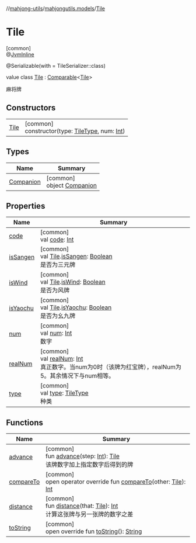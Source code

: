 //[mahjong-utils](../../../index.md)/[mahjongutils.models](../index.md)/[Tile](index.md)

# Tile

[common]\
@[JvmInline](https://kotlinlang.org/api/latest/jvm/stdlib/kotlin-stdlib/kotlin.jvm/-jvm-inline/index.html)

@Serializable(with = TileSerializer::class)

value class [Tile](index.md) : [Comparable](https://kotlinlang.org/api/latest/jvm/stdlib/kotlin-stdlib/kotlin/-comparable/index.html)&lt;[Tile](index.md)&gt; 

麻将牌

## Constructors

| | |
|---|---|
| [Tile](-tile.md) | [common]<br>constructor(type: [TileType](../-tile-type/index.md), num: [Int](https://kotlinlang.org/api/latest/jvm/stdlib/kotlin-stdlib/kotlin/-int/index.html)) |

## Types

| Name | Summary |
|---|---|
| [Companion](-companion/index.md) | [common]<br>object [Companion](-companion/index.md) |

## Properties

| Name | Summary |
|---|---|
| [code](code.md) | [common]<br>val [code](code.md): [Int](https://kotlinlang.org/api/latest/jvm/stdlib/kotlin-stdlib/kotlin/-int/index.html) |
| [isSangen](../is-sangen.md) | [common]<br>val [Tile](index.md).[isSangen](../is-sangen.md): [Boolean](https://kotlinlang.org/api/latest/jvm/stdlib/kotlin-stdlib/kotlin/-boolean/index.html)<br>是否为三元牌 |
| [isWind](../is-wind.md) | [common]<br>val [Tile](index.md).[isWind](../is-wind.md): [Boolean](https://kotlinlang.org/api/latest/jvm/stdlib/kotlin-stdlib/kotlin/-boolean/index.html)<br>是否为风牌 |
| [isYaochu](../is-yaochu.md) | [common]<br>val [Tile](index.md).[isYaochu](../is-yaochu.md): [Boolean](https://kotlinlang.org/api/latest/jvm/stdlib/kotlin-stdlib/kotlin/-boolean/index.html)<br>是否为幺九牌 |
| [num](num.md) | [common]<br>val [num](num.md): [Int](https://kotlinlang.org/api/latest/jvm/stdlib/kotlin-stdlib/kotlin/-int/index.html)<br>数字 |
| [realNum](real-num.md) | [common]<br>val [realNum](real-num.md): [Int](https://kotlinlang.org/api/latest/jvm/stdlib/kotlin-stdlib/kotlin/-int/index.html)<br>真正数字。当num为0时（该牌为红宝牌），realNum为5。其余情况下与num相等。 |
| [type](type.md) | [common]<br>val [type](type.md): [TileType](../-tile-type/index.md)<br>种类 |

## Functions

| Name | Summary |
|---|---|
| [advance](advance.md) | [common]<br>fun [advance](advance.md)(step: [Int](https://kotlinlang.org/api/latest/jvm/stdlib/kotlin-stdlib/kotlin/-int/index.html)): [Tile](index.md)<br>该牌数字加上指定数字后得到的牌 |
| [compareTo](compare-to.md) | [common]<br>open operator override fun [compareTo](compare-to.md)(other: [Tile](index.md)): [Int](https://kotlinlang.org/api/latest/jvm/stdlib/kotlin-stdlib/kotlin/-int/index.html) |
| [distance](distance.md) | [common]<br>fun [distance](distance.md)(that: [Tile](index.md)): [Int](https://kotlinlang.org/api/latest/jvm/stdlib/kotlin-stdlib/kotlin/-int/index.html)<br>计算这张牌与另一张牌的数字之差 |
| [toString](to-string.md) | [common]<br>open override fun [toString](to-string.md)(): [String](https://kotlinlang.org/api/latest/jvm/stdlib/kotlin-stdlib/kotlin/-string/index.html) |
